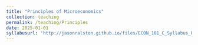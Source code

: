 ```yaml
---
title: "Principles of Microeconomics"
collection: teaching
permalink: /teaching/Principles
date: 2025-01-01
syllabusurl: 'http://jasonralston.github.io/files/ECON_101_C_Syllabus_F25 (2).pdf'
---
```

